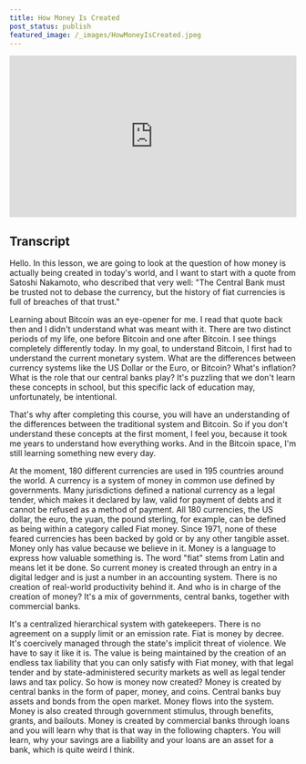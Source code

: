 ```yaml
---
title: How Money Is Created 
post_status: publish
featured_image: /_images/HowMoneyIsCreated.jpeg
---
```


<div style="padding:56.25% 0 0 0;position:relative;"><iframe src="https://player.vimeo.com/video/845524235?badge=0&amp;autopause=0&amp;player_id=0&amp;app_id=58479" frameborder="0" allow="autoplay; fullscreen; picture-in-picture" allowfullscreen style="position:absolute;top:0;left:0;width:100%;height:100%;" title="005 How Money Is Created"></iframe></div>

<div style="margin-bottom:30px;"></div>

## Transcript

Hello. In this lesson, we are going to look at the question of how money is actually being created in today's world, and I want to start with a quote from Satoshi Nakamoto, who described that very well: "The Central Bank must be trusted not to debase the currency, but the history of fiat currencies is full of breaches of that trust."

Learning about Bitcoin was an eye-opener for me. I read that quote back then and I didn't understand what was meant with it. There are two distinct periods of my life, one before Bitcoin and one after Bitcoin. I see things completely differently today. In my goal, to understand Bitcoin, I first had to understand the current monetary system. What are the differences between currency systems like the US Dollar or the Euro, or Bitcoin? What's inflation? What is the role that our central banks play? It's puzzling that we don't learn these concepts in school, but this specific lack of education may, unfortunately, be intentional.

That's why after completing this course, you will have an understanding of the differences between the traditional system and Bitcoin. So if you don't understand these concepts at the first moment, I feel you, because it took me years to understand how everything works. And in the Bitcoin space, I'm still learning something new every day. 

At the moment, 180 different currencies are used in 195 countries around the world. A currency is a system of money in common use defined by governments. Many jurisdictions defined a national currency as a legal tender, which makes it declared by law, valid for payment of debts and it cannot be refused as a method of payment. All 180 currencies, the US dollar, the euro, the yuan, the pound sterling, for example, can be defined as being within a category called Fiat money. Since 1971, none of these feared currencies has been backed by gold or by any other tangible asset. Money only has value because we believe in it. Money is a language to express how valuable something is. The word "fiat" stems from Latin and means let it be done. So current money is created through an entry in a digital ledger and is just a number in an accounting system. There is no creation of real-world productivity behind it. And who is in charge of the creation of money? It's a mix of governments, central banks, together with commercial banks. 

It's a centralized hierarchical system with gatekeepers. There is no agreement on a supply limit or an emission rate. Fiat is money by decree. It's coercively managed through the state's implicit threat of violence. We have to say it like it is. The value is being maintained by the creation of an endless tax liability that you can only satisfy with Fiat money, with that legal tender and by state-administered security markets as well as legal tender laws and tax policy. So how is money now created? Money is created by central banks in the form of paper, money, and coins. Central banks buy assets and bonds from the open market. Money flows into the system. Money is also created through government stimulus, through benefits, grants, and bailouts. Money is created by commercial banks through loans and you will learn why that is that way in the following chapters. You will learn, why your savings are a liability and your loans are an asset for a bank, which is quite weird I think.
